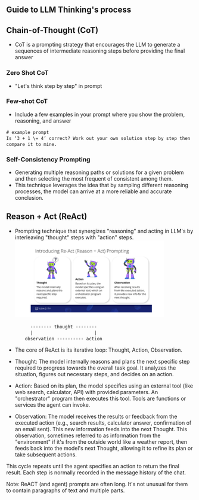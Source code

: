 ## Guide to LLM Thinking's process

## Chain-of-Thought (CoT)

- CoT is a prompting strategy that encourages the LLM to generate a sequences of intermediate reasoning steps before
  providing the final answer

### Zero Shot CoT

- "Let's think step by step" in prompt

### Few-shot CoT

- Include a few examples in your prompt where you show the problem, reasoning, and answer

```text
# example prompt
Is ‘3 + 1 \= 4’ correct? Work out your own solution step by step then compare it to mine.
```

### Self-Consistency Prompting

- Generating multiple reasoning paths or solutions for a given problem and then selecting the most frequent of
  consistent
  among them.
- This technique leverages the idea that by sampling different reasoning processes, the model can arrive at a more
  reliable and accurate conclusion.

## Reason + Act (ReAct)

- Prompting technique that synergizes "reasoning" and acting in LLM's by interleaving "thought" steps with "action"
  steps. <img src="./images/though-action-observation.png" alt="ReAct iterative loop" width="400"/>

```text
         -------- thought --------
         |                       |
       observation ---------- action
```

- The core of ReAct is its iterative loop: Thought, Action, Observation.

- Thought: The model internally reasons and plans the next specific step required to progress towards the overall task
  goal. It analyzes the situation, figures out necessary steps, and decides on an action.

- Action: Based on its plan, the model specifies using an external tool (like web search, calculator, API) with provided
  parameters. An "orchestrator" program then executes this tool. Tools are functions or services the agent can invoke.

- Observation: The model receives the results or feedback from the executed action (e.g., search results, calculator
  answer, confirmation of an email sent). This new information feeds into the next Thought. This observation, sometimes
  referred to as information from the "environment" if it's from the outside world like a weather report, then feeds
  back
  into the model's next Thought, allowing it to refine its plan or take subsequent actions.

This cycle repeats until the agent specifies an action to return the final result. Each step is normally recorded in the
message history of the chat.

Note:
ReACT (and agent) prompts are often long. It's not unusual for them to contain paragraphs of text and multiple parts.